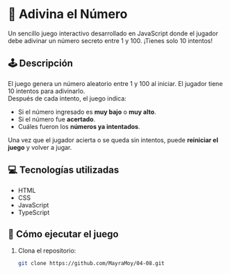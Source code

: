 # 🎯 Adivina el Número

Un sencillo juego interactivo desarrollado en JavaScript donde el jugador debe adivinar un número secreto entre 1 y 100. ¡Tienes solo 10 intentos!

## 🕹️ Descripción

El juego genera un número aleatorio entre 1 y 100 al iniciar. El jugador tiene 10 intentos para adivinarlo.  
Después de cada intento, el juego indica:

- Si el número ingresado es **muy bajo** o **muy alto**.
- Si el número fue **acertado**.
- Cuáles fueron los **números ya intentados**.

Una vez que el jugador acierta o se queda sin intentos, puede **reiniciar el juego** y volver a jugar.

## 💻 Tecnologías utilizadas

- HTML
- CSS
- JavaScript
- TypeScript

## 🚀 Cómo ejecutar el juego

1. Clona el repositorio:
   ```bash
   git clone https://github.com/MayraMoy/04-08.git

